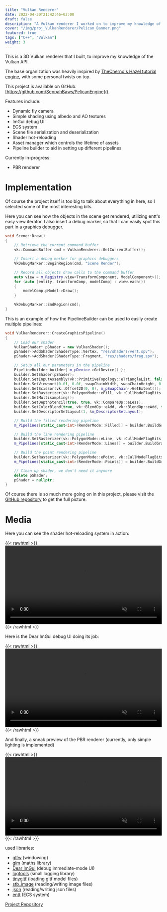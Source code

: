 ```yaml
---
title: "Vulkan Renderer"
date: 2022-04-30T21:42:46+02:00
draft: false
description: "A Vulkan renderer I worked on to improve my knowledge of the Vulkan API."
cover: "/img/proj_VulkanRenderer/Pelican_Banner.png"
featured: true
tags: ["C++", "Vulkan"]
weight: 3
---
```


This is a 3D Vulkan renderer that I built, to improve my knowledge of the Vulkan API.

The base organization was heavily inspired by [TheCherno's Hazel tutorial engine](https://github.com/TheCherno/Hazel), with some personal twists on top.

This project is available on GitHub: [https://github.com/SeppahBaws/PelicanEngine]().


Features include:
- Dynamic fly camera
- Simple shading using albedo and AO textures
- ImGui debug UI
- ECS system
- Scene file serialization and deserialization
- Shader hot-reloading
- Asset manager which controls the lifetime of assets
- Pipeline builder to aid in setting up different pipelines

Currently in-progress:
- PBR renderer

# Implementation

Of course the project itself is too big to talk about everything in here, so I selected some of the most interesting bits.

Here you can see how the objects in the scene get rendered, utilizing entt's easy view iterator.
I also insert a debug marker, so that I can easily spot this part in a graphics debugger.

```cpp
void Scene::Draw()
{
    // Retrieve the current command buffer
    vk::CommandBuffer cmd = VulkanRenderer::GetCurrentBuffer();

    // Insert a debug marker for graphics debuggers
    VkDebugMarker::BeginRegion(cmd, "Scene Render");

    // Record all objects draw calls to the command buffer
    auto view = m_Registry.view<TransformComponent, ModelComponent>();
    for (auto [entity, transformComp, modelComp] : view.each())
    {
        modelComp.pModel->Draw();
    }

    VkDebugMarker::EndRegion(cmd);
}
```

This is an example of how the PipelineBuilder can be used to easily create multiple pipelines:

```cpp
void VulkanRenderer::CreateGraphicsPipeline()
{
    // Load our shader
    VulkanShader* pShader = new VulkanShader();
    pShader->AddShader(ShaderType::Vertex, "res/shaders/vert.spv");
    pShader->AddShader(ShaderType::Fragment, "res/shaders/frag.spv");

    // Setup all our parameters in the pipeline
    PipelineBuilder builder{ m_pDevice->GetDevice() };
    builder.SetShader(pShader);
    builder.SetInputAssembly(vk::PrimitiveTopology::eTriangleList, false);
    builder.SetViewport(0.0f, 0.0f, swapChainWidth, swapChainHeight, 0.0f, 1.0f);
    builder.SetScissor(vk::Offset2D(0, 0), m_pSwapChain->GetExtent());
    builder.SetRasterizer(vk::PolygonMode::eFill, vk::CullModeFlagBits::eBack);
    builder.SetMultisampling();
    builder.SetDepthStencil(true, true, vk::CompareOp::eLess);
    builder.SetColorBlend(true, vk::BlendOp::eAdd, vk::BlendOp::eAdd, false, vk::LogicOp::eCopy);
    builder.SetDescriptorSetLayout(1, &m_DescriptorSetLayout);

    // Build the filled rendering pipeline
    m_Pipelines[static_cast<int>(RenderMode::Filled)] = builder.BuildGraphics(m_RenderPass);

    // Build the line rendering pipeline
    builder.SetRasterizer(vk::PolygonMode::eLine, vk::CullModeFlagBits::eBack);
    m_Pipelines[static_cast<int>(RenderMode::Lines)] = builder.BuildGraphics(m_RenderPass);

    // Build the point rendering pipeline
    builder.SetRasterizer(vk::PolygonMode::ePoint, vk::CullModeFlagBits::eBack);
    m_Pipelines[static_cast<int>(RenderMode::Points)] = builder.BuildGraphics(m_RenderPass);

    // Clean up shader, we don't need it anymore
    delete pShader;
    pShader = nullptr;
}
```

Of course there is so much more going on in this project, please visit the [GitHub repository](https://github.com/SeppahBaws/PelicanEngine) to get the full picture.

# Media
Here you can see the shader hot-reloading system in action:

{{< rawhtml >}}
<video width="100%" controls muted src="/img/proj_VulkanRenderer/vid/Pelican_ShaderReload.mp4">
</video>
{{< /rawhtml >}}

Here is the Dear ImGui debug UI doing its job:

{{< rawhtml >}}
<video width="100%" controls muted src="/img/proj_VulkanRenderer/vid/Pelican_ImGui.mp4">
</video>
{{< /rawhtml >}}

And finally, a sneak preview of the PBR renderer (currently, only simple lighting is implemented)

{{< rawhtml >}}
<video width="100%" controls muted src="/img/proj_VulkanRenderer/vid/Pelican_PBR.mp4">
</video>
{{< /rawhtml >}}

used libraries:
- [glfw](https://github.com/glfw/glfw) (windowing)
- [glm](https://github.com/g-truc/glm) (maths library)
- [Dear ImGui](https://github.com/ocornut/imgui) (debug immediate-mode UI)
- [logtools](https://github.com/SeppahBaws/logtools) (small logging library)
- [tinygltf](https://github.com/syoyo/tinygltf) (loading gltf model files)
- [stb_image](https://github.com/nothings/stb) (reading/writing image files)
- [json](https://github.com/nlohmann/json) (reading/writing json files)
- [entt](https://github.com/skypjack/entt) (ECS system)

[Project Repository](https://github.com/SeppahBaws/PelicanEngine)
